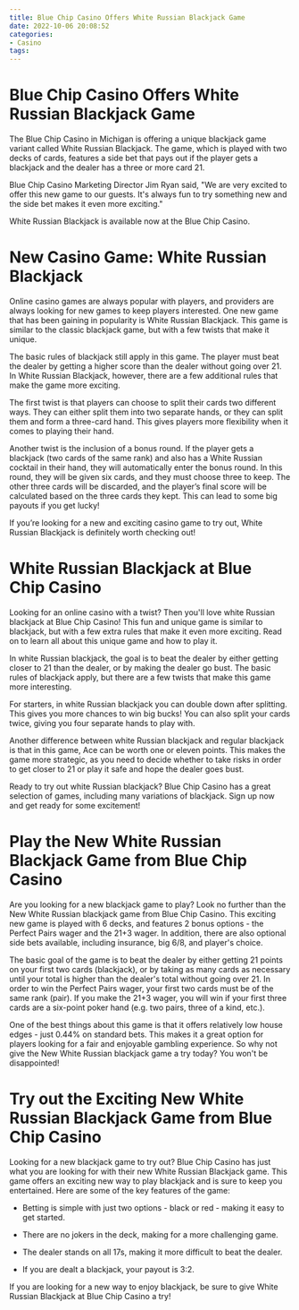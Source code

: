```yaml
---
title: Blue Chip Casino Offers White Russian Blackjack Game
date: 2022-10-06 20:08:52
categories:
- Casino
tags:
---
```



#  Blue Chip Casino Offers White Russian Blackjack Game

The Blue Chip Casino in Michigan is offering a unique blackjack game variant called White Russian Blackjack. The game, which is played with two decks of cards, features a side bet that pays out if the player gets a blackjack and the dealer has a three or more card 21.

Blue Chip Casino Marketing Director Jim Ryan said, "We are very excited to offer this new game to our guests. It's always fun to try something new and the side bet makes it even more exciting."

White Russian Blackjack is available now at the Blue Chip Casino.

#  New Casino Game: White Russian Blackjack

Online casino games are always popular with players, and providers are always looking for new games to keep players interested. One new game that has been gaining in popularity is White Russian Blackjack. This game is similar to the classic blackjack game, but with a few twists that make it unique.

The basic rules of blackjack still apply in this game. The player must beat the dealer by getting a higher score than the dealer without going over 21. In White Russian Blackjack, however, there are a few additional rules that make the game more exciting.

The first twist is that players can choose to split their cards two different ways. They can either split them into two separate hands, or they can split them and form a three-card hand. This gives players more flexibility when it comes to playing their hand.

Another twist is the inclusion of a bonus round. If the player gets a blackjack (two cards of the same rank) and also has a White Russian cocktail in their hand, they will automatically enter the bonus round. In this round, they will be given six cards, and they must choose three to keep. The other three cards will be discarded, and the player’s final score will be calculated based on the three cards they kept. This can lead to some big payouts if you get lucky!

If you’re looking for a new and exciting casino game to try out, White Russian Blackjack is definitely worth checking out!

#  White Russian Blackjack at Blue Chip Casino

Looking for an online casino with a twist? Then you'll love white Russian blackjack at Blue Chip Casino! This fun and unique game is similar to blackjack, but with a few extra rules that make it even more exciting. Read on to learn all about this unique game and how to play it.

In white Russian blackjack, the goal is to beat the dealer by either getting closer to 21 than the dealer, or by making the dealer go bust. The basic rules of blackjack apply, but there are a few twists that make this game more interesting.

For starters, in white Russian blackjack you can double down after splitting. This gives you more chances to win big bucks! You can also split your cards twice, giving you four separate hands to play with.

Another difference between white Russian blackjack and regular blackjack is that in this game, Ace can be worth one or eleven points. This makes the game more strategic, as you need to decide whether to take risks in order to get closer to 21 or play it safe and hope the dealer goes bust.

Ready to try out white Russian blackjack? Blue Chip Casino has a great selection of games, including many variations of blackjack. Sign up now and get ready for some excitement!

#  Play the New White Russian Blackjack Game from Blue Chip Casino

Are you looking for a new blackjack game to play? Look no further than the New White Russian blackjack game from Blue Chip Casino. This exciting new game is played with 6 decks, and features 2 bonus options - the Perfect Pairs wager and the 21+3 wager. In addition, there are also optional side bets available, including insurance, big 6/8, and player's choice.

The basic goal of the game is to beat the dealer by either getting 21 points on your first two cards (blackjack), or by taking as many cards as necessary until your total is higher than the dealer's total without going over 21. In order to win the Perfect Pairs wager, your first two cards must be of the same rank (pair). If you make the 21+3 wager, you will win if your first three cards are a six-point poker hand (e.g. two pairs, three of a kind, etc.).

One of the best things about this game is that it offers relatively low house edges - just 0.44% on standard bets. This makes it a great option for players looking for a fair and enjoyable gambling experience. So why not give the New White Russian blackjack game a try today? You won't be disappointed!

#  Try out the Exciting New White Russian Blackjack Game from Blue Chip Casino

Looking for a new blackjack game to try out? Blue Chip Casino has just what you are looking for with their new White Russian Blackjack game. This game offers an exciting new way to play blackjack and is sure to keep you entertained. Here are some of the key features of the game:

- Betting is simple with just two options - black or red - making it easy to get started.

- There are no jokers in the deck, making for a more challenging game.

- The dealer stands on all 17s, making it more difficult to beat the dealer.

- If you are dealt a blackjack, your payout is 3:2.

If you are looking for a new way to enjoy blackjack, be sure to give White Russian Blackjack at Blue Chip Casino a try!
